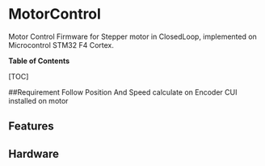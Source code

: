 # MotorControl
Motor Control Firmware for Stepper motor in ClosedLoop, implemented on Microcontrol STM32 F4 Cortex.


**Table of Contents**

[TOC]

##Requirement
Follow Position And Speed calculate on Encoder CUI installed on motor

## Features 

## Hardware
